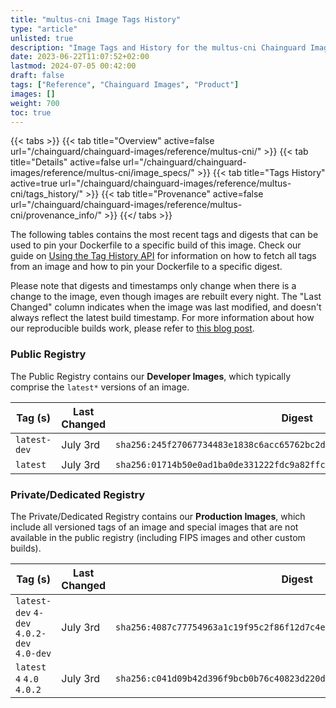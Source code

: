 ```yaml
---
title: "multus-cni Image Tags History"
type: "article"
unlisted: true
description: "Image Tags and History for the multus-cni Chainguard Image"
date: 2023-06-22T11:07:52+02:00
lastmod: 2024-07-05 00:42:00
draft: false
tags: ["Reference", "Chainguard Images", "Product"]
images: []
weight: 700
toc: true
---
```


{{< tabs >}}
{{< tab title="Overview" active=false url="/chainguard/chainguard-images/reference/multus-cni/" >}}
{{< tab title="Details" active=false url="/chainguard/chainguard-images/reference/multus-cni/image_specs/" >}}
{{< tab title="Tags History" active=true url="/chainguard/chainguard-images/reference/multus-cni/tags_history/" >}}
{{< tab title="Provenance" active=false url="/chainguard/chainguard-images/reference/multus-cni/provenance_info/" >}}
{{</ tabs >}}

The following tables contains the most recent tags and digests that can be used to pin your Dockerfile to a specific build of this image. Check our guide on [Using the Tag History API](/chainguard/chainguard-images/using-the-tag-history-api/) for information on how to fetch all tags from an image and how to pin your Dockerfile to a specific digest.

Please note that digests and timestamps only change when there is a change to the image, even though images are rebuilt every night. The "Last Changed" column indicates when the image was last modified, and doesn't always reflect the latest build timestamp. For more information about how our reproducible builds work, please refer to [this blog post](https://www.chainguard.dev/unchained/reproducing-chainguards-reproducible-image-builds).

### Public Registry
The Public Registry contains our **Developer Images**, which typically comprise the `latest*` versions of an image.

| Tag (s)       | Last Changed | Digest                                                                    |
|---------------|--------------|---------------------------------------------------------------------------|
|  `latest-dev` | July 3rd     | `sha256:245f27067734483e1838c6acc65762bc2d45678021796b7710daffa92a1c89ae` |
|  `latest`     | July 3rd     | `sha256:01714b50e0ad1ba0de331222fdc9a82ffc2bf7b1b8ba37ef97c78c0e5725027c` |


### Private/Dedicated Registry
The Private/Dedicated Registry contains our **Production Images**, which include all versioned tags of an image and special images that are not available in the public registry (including FIPS images and other custom builds).

| Tag (s)                                     | Last Changed | Digest                                                                    |
|---------------------------------------------|--------------|---------------------------------------------------------------------------|
|  `latest-dev` `4-dev` `4.0.2-dev` `4.0-dev` | July 3rd     | `sha256:4087c77754963a1c19f95c2f86f12d7c4ebc04b4a4c73ff720aa31299ea973ef` |
|  `latest` `4` `4.0` `4.0.2`                 | July 3rd     | `sha256:c041d09b42d396f9bcb0b76c40823d220da633d9094c6fb3ac282b9f035867f0` |

